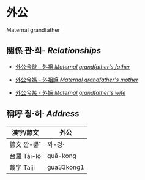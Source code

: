 # 外公
Maternal grandfather

## 關係 관·희- _Relationships_

- [外公兮爸 - 外祖 _Maternal grandfather's_ _father_](member44.md)

- [外公兮媽 - 外祖嫲 _Maternal grandfather's_ _mother_](member45.md)

- [外公兮某 - 外嫲 _Maternal grandfather's_ _wife_](member14.md)



## 稱呼 칑·허· _Address_

漢字/諺文 | 外公
--- | ---
諺文 깐-뿐ˆ | 꽈-겅·
台羅 Tâi-lô | guā-kong
戴字 Taiji | gua33kong1



